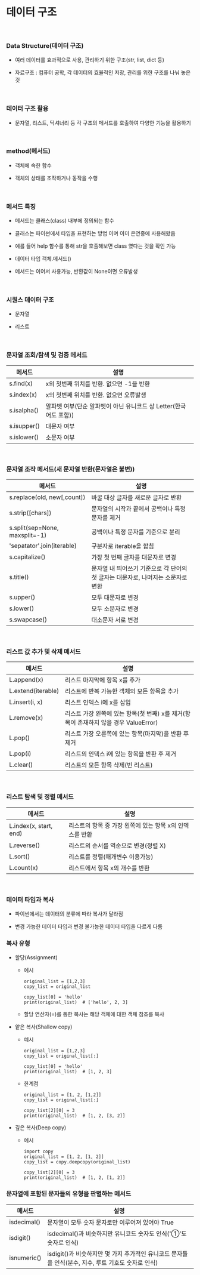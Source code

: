 # 데이터 구조

<br>

### Data Structure(데이터 구조)

- 여러 데이터를 효과적으로 사용, 관리하기 위한 구조(str, list, dict 등)

- 자료구조 : 컴퓨터 공학, 각 데이터의 효율적인 저장, 관리를 위한 구조를 나눠 놓은 것

<br>

### 데이터 구조 활용

- 문자열, 리스트, 딕셔너리 등 각 구조의 메서드를 호출하여 다양한 기능을 활용하기

<br>

### method(메서드)

- 객체에 속한 함수

- 객체의 상태를 조작하거나 동작을 수행

<br>

### 메서드 특징

- 메서드는 클래스(class) 내부에 정의되는 함수

- 클래스는 파이썬에서 타입을 표현하는 방법 이며 이미 은연중에 사용해왔음

- 예를 들어 help 함수를 통해 str을 호출해보면 class 였다는 것을 확인 가능

- 데이터 타입 객체.메서드()

- 메서드는 이어서 사용가능, 반환값이 None이면 오류발생

<br>

### 시퀀스 데이터 구조

- 문자열

- 리스트

<br>

### 문자열 조회/탐색 및 검증 메서드

|메서드|설명|
|---|---|
|s.find(x)|x의 첫번째 위치를 반환. 없으면 -1을 반환|
|s.index(x)|x의 첫번째 위치를 반환. 없으면 오류발생|
|s.isalpha()|알파벳 여부(단순 알파벳이 아닌 유니코드 상 Letter(한국어도 포함))|
|s.isupper()|대문자 여부|
|s.islower()|소문자 여부|

<br>

### 문자열 조작 메서드(새 문자열 반환(문자열은 불변))

|메서드|설명|
|---|---|
|s.replace(old, new[,count])|바꿀 대상 글자를 새로운 글자로 반환|
|s.strip([chars])|문자열의 시작과 끝에서 공백이나 특정 문자를 제거|
|s.split(sep=None, maxsplit=-1)|공백이나 특정 문자를 기준으로 분리|
|'sepatator'.join(iterable)|구분자로 iterable을 합침|
|s.capitalize()|가장 첫 번째 글자를 대문자로 변경|
|s.title()|문자열 내 띄어쓰기 기준으로 각 단어의 첫 글자는 대문자로, 나머지는 소문자로 변환|
|s.upper()|모두 대문자로 변경|
|s.lower()|모두 소문자로 변경|
|s.swapcase()|대소문자 서로 변경|

<br>

### 리스트 값 추가 및 삭제 메서드

|메서드|설명|
|---|---|
|L.append(x)|리스트 마지막에 항목 x를 추가|
|L.extend(iterable)|리스트에 반복 가능한 객체의 모든 항목을 추가|
|L.insert(i, x)|리스트 인덱스 i에 x를 삽입|
|L.remove(x)|리스트 가장 왼쪽에 있는 항목(첫 번째) x를 제거(항목이 존재하지 않을 경우 ValueError)|
|L.pop()|리스트 가장 오른쪽에 있는 항목(마지막)을 반환 후 제거|
|L.pop(i)|리스트의 인덱스 i에 있는 항목을 반환 후 제거|
|L.clear()|리스트의 모든 항목 삭제(빈 리스트)|

<br>

### 리스트 탐색 및 정렬 메서드

|메서드|설명|
|---|---|
|L.index(x, start, end)|리스트의 항목 중 가장 왼쪽에 있는 항목 x의 인덱스를 반환|
|L.reverse()|리스트의 순서를 역순으로 변경(정렬 X)|
|L.sort()|리스트를 정렬(매개변수 이용가능)|
|L.count(x)|리스트에서 항목 x의 개수를 반환|

<br>

### 데이터 타입과 복사

- 파이썬에서는 데이터의 분류에 따라 복사가 달라짐

- 변경 가능한 데이터 타입과 변경 불가능한 데이터 타입을 다르게 다룸

### 복사 유형

- 할당(Assignment)

  - 예시

    ```
    original_list = [1,2,3]
    copy_list = original_list

    copy_list[0] = 'hello'
    print(original_list)  # ['hello', 2, 3]
    ```

  - 할당 연산자(=)를 통한 복사는 해당 객체에 대한 객체 참조를 복사

- 얕은 복사(Shallow copy)

  - 예시

    ```
    original_list = [1,2,3]
    copy_list = original_list[:]

    copy_list[0] = 'hello'
    print(original_list)  # [1, 2, 3]
    ```

  - 한계점
  
    ```
    original_list = [1, 2, [1,2]]
    copy_list = original_list[:]

    copy_list[2][0] = 3
    print(original_list)  # [1, 2, [3, 2]]
    ```

- 깊은 복사(Deep copy)

  - 예시
  
    ```
    import copy
    original_list = [1, 2, [1, 2]]
    copy_list = copy.deepcopy(original_list)

    copy_list[2][0] = 3
    print(original_list)  # [1, 2, [1, 2]]
    ```

### 문자열에 포함된 문자들의 유형을 판별하는 메서드

|메서드|설명|
|---|---|
|isdecimal()|문자열이 모두 숫자 문자로만 이루어져 있어야 True|
|isdigit()|isdecimal()과 비슷하지만 유니코드 숫자도 인식('①'도 숫자로 인식)|
|isnumeric()|isdigit()과 비슷하지만 몇 가지 추가적인 유니코드 문자들을 인식(분수, 지수, 루트 기호도 숫자로 인식)|